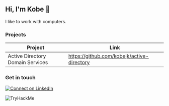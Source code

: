 ## Hi, I'm Kobe 👋

I like to work with computers.

### Projects

| Project                          	| Link                                       	|
|----------------------------------	|--------------------------------------------	|
| Active Directory Domain Services 	| https://github.com/kobejk/active-directory 	|

### Get in touch

[![Connect on LinkedIn](https://img.shields.io/badge/connect-%230077B5.svg?&style=for-the-badge&logo=linkedin)](https://www.linkedin.com/in/kobekunce)

<img src="https://tryhackme-badges.s3.amazonaws.com/kobejk.png" alt="TryHackMe">
